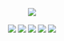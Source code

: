 <p align="center">
<img align="center" src="http://i.piccy.info/i9/eac687c16e079fc2e290ec9add953d83/1591537021/34362/1382405/Fiber.png"/>
  <br/><br/>
    <a href="https://www.npmjs.com/package/com.fiber.fibercore" alt="NPM">
        <img src="https://img.shields.io/npm/v/com.fiber.fibercore?style=for-the-badge" /></a>
    <a href="https://github.com/jessehait/FiberCore/commits/master" alt="Commit Activity">
        <img src="https://img.shields.io/github/commit-activity/m/jessehait/FiberCore?style=for-the-badge" /></a>
    <a href="https://github.com/jessehait/FiberCore/commits/master" alt="Last Commit">
        <img src="https://img.shields.io/github/last-commit/jessehait/FiberCore?style=for-the-badge" /></a>
        <img src="https://img.shields.io/github/languages/top/jessehait/FiberCore?style=for-the-badge" />
        <img src="https://img.shields.io/github/repo-size/jessehait/FiberCore?style=for-the-badge" />
</p>


